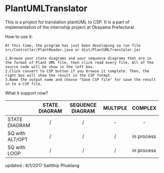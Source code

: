 # PlantUMLTranslator

This is a project for translation plantUML to CSP. It is a part of implementation of the internship project at Okayama Prefectural.


How to use it:
```
At this time, the program has just been developing so run file src/Controller/PlantReader.java or dist/PlantUMLTranstalor.jar

1.Browse your state diagrams and your sequence diagrams that are in the format of Plant UML file, then click read every file. All of the source code will be show in the left box.
2.Click convert to CSP button if you browse it complete. Then, the right box will show the result in the CSP format.
3.Name the output name and choose "Save CSP file" for save the result in to a CSP file.
```

What it support now?

|                 | STATE DIAGRAM | SEQUENCE DIAGRAM |     MULTIPLE     |     COMPLEX      |
|-----------------|:-------------:|:----------------:|:----------------:|:----------------:|
| STATE DIAGRAM   |       /       |        /         |        -         |        -         |
| SQ with ALT/OPT |       /       |        /         |        /         |     in process   |
| SQ with LOOP    |       /       |        /         |        /         |     in process   |


updated : 8/1/2017
Salilthip Phuklang